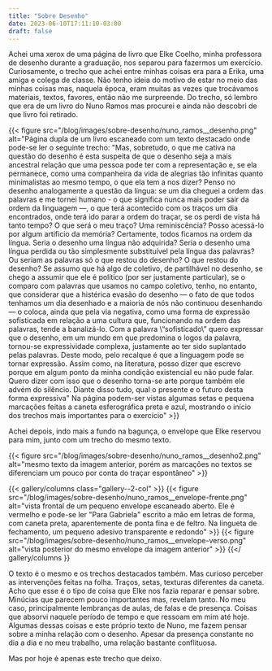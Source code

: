 ```yaml
---
title: "Sobre Desenho"
date: 2023-06-10T17:11:10-03:00
draft: false
---
```


Achei uma xerox de uma página de livro que Elke Coelho, minha professora de desenho durante a graduação, nos separou para fazermos um exercício. Curiosamente, o trecho que achei entre minhas coisas era para a Erika, uma amiga e colega de classe. Não tenho ideia do motivo de estar no meio das minhas coisas mas, naquela época, eram muitas as vezes que trocávamos materiais, textos, favores, então não me surpreende. Do trecho, só lembro que era de um livro do Nuno Ramos mas procurei e ainda não descobri de que livro foi retirado. 

{{< figure src="/blog/images/sobre-desenho/nuno_ramos__desenho.png" alt="Página dupla de um livro escaneado com um texto destacado onde pode-se ler o seguinte trecho: \"Mas, sobretudo, o que me cativa na questão do desenho é esta suspeita de que o desenho seja a mais ancestral relação que uma pessoa pode ter com a representação e, se ela permanece, como uma companheira da vida de alegrias tão infinitas quanto minimalistas ao mesmo tempo, o que ela tem a nos dizer? Penso no desenho analogamente a questão da língua: se um dia cheguei a ordem das palavras e me tornei humano - o que significa nunca mais poder sair da ordem da linguagem —, o que terá acontecido com os traços um dia encontrados, onde terá ido parar a ordem do traçar, se os perdi de vista há tanto tempo? O que será o meu traço? Uma reminiscência? Posso acessá-lo por algum artificio da memória? Certamente, todos ficamos na ordem da língua. Seria o desenho uma língua não adquirida? Seria o desenho uma língua perdida ou tão simplesmente substituível pela língua das palavras? Ou seriam as palavras só o que restou do desenho? O que restou do desenho? Se assumo que há algo de coletivo, de partilhável no desenho, se chego a assumir que ele é político (por ser justamente particular), se o comparo com palavras que usamos no campo coletivo, tenho, no entanto, que considerar que a histérica evasão do desenho — o fato de que todos tenhamos um dia desenhado e a maioria de nós não continuou desenhando — o coloca, ainda que pela via negativa, como uma forma de expressão sofisticada em relação a uma cultura que, funcionando na ordem das palavras, tende a banalizá-lo. Com a palavra \“sofisticado\” quero expressar que o desenho, em um mundo em que predomina o logos da palavra, tornou-se expressividade complexa, justamente ao ter sido suplantado pelas palavras. Deste modo, pelo recalque é que a linguagem pode se tornar expressão. Assim como, na literatura, posso dizer que escrevo porque em algum ponto da minha condição existencial eu não pude falar. Quero dizer com isso que o desenho torna-se arte porque também ele advém do silêncio. Diante disso tudo, qual o presente e o futuro desta forma expressiva\" Na página podem-ser vistas algumas setas e pequena marcações feitas a caneta esferográfica preta e azul, mostrando o início dos trechos mais importantes para o exercício" >}}

Achei depois, indo mais a fundo na bagunça, o envelope que Elke reservou para mim, junto com um trecho do mesmo texto.

{{< figure src="/blog/images/sobre-desenho/nuno_ramos__desenho2.png" alt="mesmo texto da imagem anterior, porém as marcações no textos se diferenciam um pouco por conta do traçar espontâneo" >}}

{{< gallery/columns class="gallery--2-col" >}}
{{< figure src="/blog/images/sobre-desenho/nuno_ramos__envelope-frente.png" alt="vista frontal de um pequeno envelope escaneado aberto. Ele é vermelho e pode-se ler \"Para Gabriela\" escrito a mão em letras de forma, com caneta preta, aparentemente de ponta fina e de feltro. Na lingueta de fechamento, um pequeno adesivo transparente e redondo" >}}
{{< figure src="/blog/images/sobre-desenho/nuno_ramos__envelope-verso.png" alt="vista posterior do mesmo envelope da imagem anterior" >}}
{{</ gallery/columns }}

O texto é o mesmo e os trechos destacados também. Mas curioso perceber as intervenções feitas na folha. Traços, setas, texturas diferentes da caneta. Acho que esse é o tipo de coisa que Elke nos fazia reparar e pensar sobre. Minúcias que parecem pouco importantes mas, revelam tanto. No meu caso, principalmente lembranças de aulas, de falas e de presença. Coisas que absorvi naquele período de tempo e que ressoam em mim até hoje. Algumas dessas coisas e este próprio texto de Nuno, me fazem pensar sobre a minha relação com o desenho. Apesar da presença constante no dia a dia e no meu trabalho, uma relação bastante conflituosa. 

Mas por hoje é apenas este trecho que deixo.
